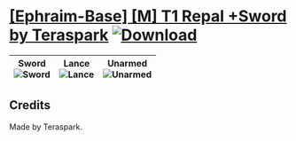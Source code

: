 # [\[Ephraim-Base\] \[M\] T1 Repal +Sword by Teraspark](https://git.io/Jisyh) [![Download](https://img.shields.io/badge/Download--red?style=social&logo=github)](https://git.io/JisSJ)

| <b>Sword</b><br/><img alt="Sword" src="https://git.io/JisiO"/> | <b>Lance</b><br/><img alt="Lance" src="https://git.io/JisMr"/> | <b>Unarmed</b><br/><img alt="Unarmed" src="https://git.io/JisML"/> |
| :---: | :---: | :---: |

## Credits

Made by Teraspark.

